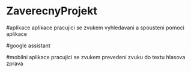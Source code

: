 # ZaverecnyProjekt

#aplikace
aplikace pracujici se zvukem
vyhledavani a spousteni pomoci aplikace

#google assistant

#mobilni aplikace pracujici se zvukem
prevedeni zvuku do textu
hlasova zprava
